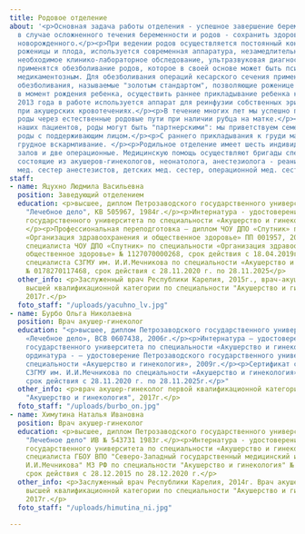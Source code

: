 ```yaml
---
title: Родовое отделение
about: '<p>Основная задача работы отделения - успешное завершение беременности родами,
  в случае осложненного течения беременности и родов - сохранить здоровье матери и
  новорожденного.</p><p>При ведении родов осуществляется постоянный контроль за состоянием
  роженицы и плода, используется современная аппаратура, незамедлительно проводиться
  необходимое клинико-лабораторное обследование, ультразвуковая диагностика.</p><p>Широко
  применятся обезболивание родов, которое в своей основе может быть психопрофилактическим,
  медикаментозным. Для обезболивания операций кесарского сечения применяются методы
  обезболивания, называемые "золотым стандартом", позволяющие роженице "присутствовать"
  в момент рождения ребенка, осуществить раннее прикладывание ребенка к груди матери.</p><p>С
  2013 года в работе используется аппарат для реинфузии собственных эритроцитов крови
  при акушерских кровотечениях.</p><p>В течение многих лет мы успешно поддерживаем
  роды через естественные родовые пути при наличии рубца на матке.</p><p>По желанию
  наших пациентов, роды могут быть "партнерскими": мы приветствуем семейные роды,
  роды с поддерживающим лицом.</p><p>С раннего прикладывания к груди матери начинается
  грудное вскармливание. </p><p>Родильное отделение имеет шесть индивидуальных родильных
  залов и две операционные. Медицинскую помощь осуществляют бригады специалистов,
  состоящие из акушеров-гинекологов, неонатолога, анестезиолога - реаниматолога, акушерок,
  мед. сестер анестезистов, детских мед. сестер, операционной мед. сестры.</p>'
staff:
- name: Яцухно Людмила Васильевна
  position: Заведующий отделением
  education: <p>высшее, диплом Петрозаводского государственного университета по специальности
    "Лечебное дело", КВ 505967, 1984г.</p><p>Интернатура - удостоверение Петрозаводского
    государственного университета по специальности «Акушерство и гинекология», 1985г.
    </p><p>Профессиональная переподготовка – диплом ЧОУ ДПО «Спутник» по специальности
    «Организация здравоохранения и общественное здоровье» ПП 001957, 2019г.</p><p>Сертификат
    специалиста ЧОУ ДПО «Спутник» по специальности «Организация здравоохранения и
    общественное здоровье» № 1127070000268, срок действия с 18.04.2019г. по 18.04.2024г.</p><p>Сертификат
    специалиста СЗГМУ им. И.И.Мечникова по специальности «Акушерство и гинекология»
    № 0178270117468, срок действия с 28.11.2020 г. по 28.11.2025</p>
  other_info: <p>Заслуженный врач Республики Карелия, 2015г., врач-акушер-гинеколог
    высшей квалификационной категории по специальности "Акушерство и гинекология",
    2017г.</p>
  foto_staff: "/uploads/yacuhno_lv.jpg"
- name: Бурбо Ольга Николаевна
  position: Врач акушер-гинеколог
  education: "<p>высшее, диплом Петрозаводского государственного университета по специальности
    «Лечебное дело», ВСВ 0607438, 2006г.</p><p>Интернатура – удостоверение Петрозаводского
    государственного университета по специальности «Акушерство и гинекология» № 032674,2007г.</p><p>Клиническая
    ординатура - – удостоверение Петрозаводского государственного университета по
    специальности «Акушерство и гинекология», 2009г.</p><p>Сертификат специалиста
    СЗГМУ им. И.И.Мечникова по специальности «Акушерство и гинекология» № 0178270117441,
    срок действия с 28.11.2020 г. по 28.11.2025г.</p>"
  other_info: <p>врач акушер-гинеколог первой квалификационной категории по специальности
    "Акушерство и гинекология", 2017г.</p>
  foto_staff: "/uploads/burbo_on.jpg"
- name: Химутина Наталья Ивановна
  position: Врач акушер-гинеколог
  education: <p>высшее, диплом Петрозаводского государственного университета по специальности
    "Лечебное дело" ИВ № 543731 1983г.</p><p>Интернатура - удостоверение Петрозаводского
    государственного университета по специальности «Акушерство и гинекология», 1984г.</p><p>Сертификат
    специалиста ГБОУ ВПО "Северо-Западный государственный медицинский институт имени
    И.И.Мечникова" МЗ РФ по специальности "Акушерство и гинекология" № 0178270013517
    срок действия с 28.12.2015 по 28.12.2020 г.</p>
  other_info: <p>Заслуженный врач Республики Карелия, 2014г. Врач акушер-гинеколог
    высшей квалификационной категории по специальности "Акушерство и гинекология",
    2017г.</p>
  foto_staff: "/uploads/himutina_ni.jpg"

---
```

